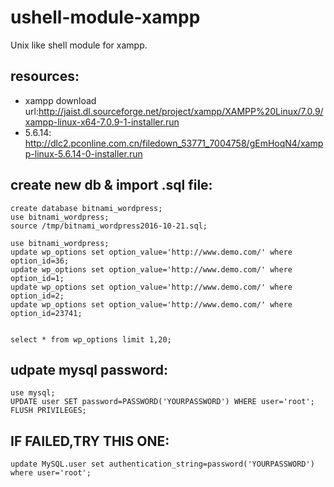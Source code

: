 # ushell-module-xampp
Unix like shell module for xampp.

## resources:
+ xampp download url:http://jaist.dl.sourceforge.net/project/xampp/XAMPP%20Linux/7.0.9/xampp-linux-x64-7.0.9-1-installer.run
+ 5.6.14: http://dlc2.pconline.com.cn/filedown_53771_7004758/gEmHoqN4/xampp-linux-5.6.14-0-installer.run

## create new db & import .sql file:
```mysql:
create database bitnami_wordpress;
use bitnami_wordpress;
source /tmp/bitnami_wordpress2016-10-21.sql;

use bitnami_wordpress;
update wp_options set option_value='http://www.demo.com/' where option_id=36;
update wp_options set option_value='http://www.demo.com/' where option_id=1;
update wp_options set option_value='http://www.demo.com/' where option_id=2;
update wp_options set option_value='http://www.demo.com/' where option_id=23741;


select * from wp_options limit 1,20;
```

## udpate mysql password:
```mysql
use mysql;
UPDATE user SET password=PASSWORD('YOURPASSWORD') WHERE user='root';
FLUSH PRIVILEGES;
```

## IF FAILED,TRY THIS ONE:
```mysql
update MySQL.user set authentication_string=password('YOURPASSWORD') where user='root';
```
